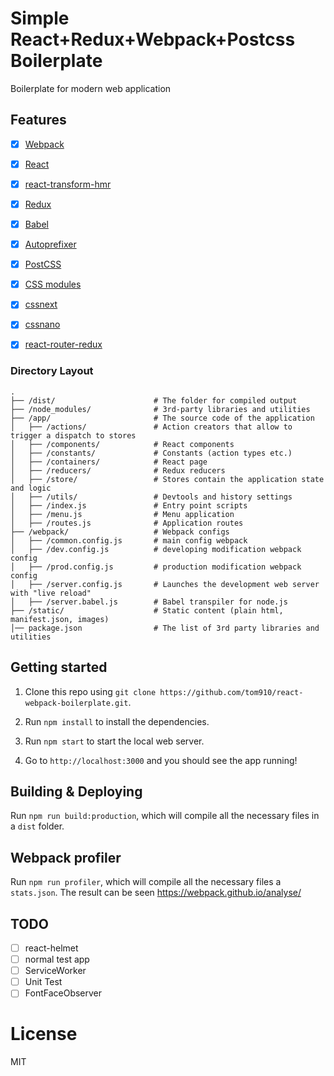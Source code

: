 # Simple React+Redux+Webpack+Postcss Boilerplate

Boilerplate for modern web application

## Features

- [x] [Webpack](https://webpack.github.io)
- [x] [React](https://facebook.github.io/react/)
- [x] [react-transform-hmr](https://github.com/gaearon/react-transform-hmr)
- [x] [Redux](https://github.com/rackt/redux)
- [x] [Babel](https://babeljs.io/)
- [x] [Autoprefixer](https://github.com/postcss/autoprefixer)
- [x] [PostCSS](https://github.com/postcss/postcss)
- [x] [CSS modules](https://github.com/outpunk/postcss-modules)
- [x] [cssnext](https://github.com/MoOx/postcss-cssnext)
- [x] [cssnano](https://github.com/ben-eb/cssnano)
- [x] [react-router-redux](https://github.com/rackt/react-router-redux)


### Directory Layout

```
.
├── /dist/                      # The folder for compiled output
├── /node_modules/              # 3rd-party libraries and utilities
├── /app/                       # The source code of the application
│   ├── /actions/               # Action creators that allow to trigger a dispatch to stores
│   ├── /components/            # React components
│   ├── /constants/             # Constants (action types etc.)
│   ├── /containers/            # React page
│   ├── /reducers/              # Redux reducers
│   ├── /store/                 # Stores contain the application state and logic
│   ├── /utils/                 # Devtools and history settings
│   ├── /index.js               # Entry point scripts
│   ├── /menu.js                # Menu application
│   ├── /routes.js              # Application routes
├── /webpack/                   # Webpack configs
│   ├── /common.config.js       # main config webpack
│   ├── /dev.config.js          # developing modification webpack config
│   ├── /prod.config.js         # production modification webpack config
│   ├── /server.config.js       # Launches the development web server with "live reload"
│   ├── /server.babel.js        # Babel transpiler for node.js
├── /static/                    # Static content (plain html, manifest.json, images)
│── package.json                # The list of 3rd party libraries and utilities
```

## Getting started

1. Clone this repo using `git clone https://github.com/tom910/react-webpack-boilerplate.git`.

2. Run `npm install` to install the dependencies.

3. Run `npm start` to start the local web server.

4. Go to `http://localhost:3000` and you should see the app running!

## Building & Deploying

Run `npm run build:production`, which will compile all the necessary files in a `dist` folder.

## Webpack profiler

Run `npm run profiler`, which will compile all the necessary files a `stats.json`. The result can be seen https://webpack.github.io/analyse/

## TODO

- [ ] react-helmet
- [ ] normal test app
- [ ] ServiceWorker
- [ ] Unit Test
- [ ] FontFaceObserver

# License

MIT
